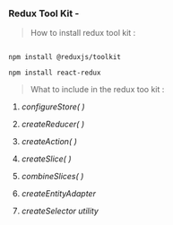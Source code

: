 ### Redux Tool Kit -

 > How to install redux tool kit : 

 ```

 npm install @reduxjs/toolkit
 
 npm install react-redux

 ```

 > What to include in the redux too kit : 

 1. *configureStore( )*
 
 2. *createReducer( )*

 3. *createAction( )*

 4. *createSlice( )*

 5. *combineSlices( )*

 6. *createEntityAdapter*

 7. *createSelector utility*